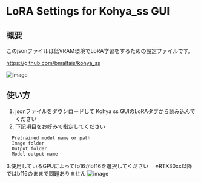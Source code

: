 # LoRA Settings for Kohya_ss GUI

## 概要
  このjsonファイルは低VRAM環境でLoRA学習をするための設定ファイルです。
  
  https://github.com/bmaltais/kohya_ss

  ![image](https://github.com/kotaooka/LoRASetting-Kohya_ss-GUI/assets/115392256/522b8052-310d-4f4a-a82b-8334895214e9)

## 使い方
  1. jsonファイルをダウンロードして Kohya ss GUIのLoRAタブから読み込んでください
  2. 下記項目をお好みで指定してください
  ```
    Pretrained model name or path
    Image folder
    Output folder
    Model output name
  ```
  3.使用しているGPUによってfp16かbf16を選択してください
  　※RTX30xx以降ではbf16のままで問題ありません
  ![image](https://github.com/kotaooka/LoRASetting-Kohya_ss-GUI/assets/115392256/a9146e3a-fd6a-48fc-9737-665608526eec)

